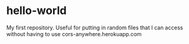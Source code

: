 # hello-world
My first repository. Useful for putting in random files that I can access without having to use cors-anywhere.herokuapp.com
